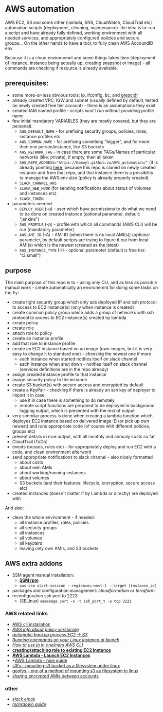 # AWS automation
AWS EC2, S3 and some other (lambda, SNS, CloudWatch, CloudTrail etc) automation scripts (deployment, cleaning, maintenance). the idea is to: run a script and have already fully defined, working environment with all needed services, and appropriately configured policies and secure groups... On the other hands to have a tool, to fully clean AWS AccoundID env.

Because it is a cloud environemnt and some things takes time (deployment of instance, instance being actually up, creating snapshot or image) - all commands are checking if resource is already available.

## prerequisites:
- some more-or-less obvious tools: ip, ifconfig, bc, and [grepcidr](http://www.pc-tools.net/unix/grepcidr/)
- already created VPC, IGW and subnet (usually defined by default, tested on newly created free tier account) - there is an assumptions they exist
- created IAM named profile - scripts won't run without providing profile name
- few initial mandatory VARIABLES (they are mostly covered, but they are personal):
  - ```AWS_DEFAULT_NAME``` - for prefixing security groups, policies, roles, instance profiles etc
  - ```AWS_COMMON_NAME``` - for prefixing something "bigger", and for more then one person/instance, like S3 buckets
  - ```AWS_NETWORK_TAG``` - in case there are some TAGs/Names of particular networks (like: private), if empty, then all taken
  - ```AWS_REPO_ADDRESS="https://kamoyl.github.io/AWS_automation/"``` (it is already pointing [here](https://kamoyl.github.io/AWS_automation/), because this repo is cloned on newly created instance and from that repo, and that instance there is a possibility to manage the AWS env also (policy is already properly created)
  - ```SLACK_CHANNEL_AWS```
  - ```SLACK_WEB_HOOK``` (for sending notifications about status of volumes and instances etc)
  - ```SLACK_TOKEN```
- parameters needed:
  - ```DEPLOY_USER``` (-u) - user which have permissions to do what we need to be done on created instance (optional parameter, default: "jenkins")
  - ```AWS_PROFILE``` (-p) - profile with which all commands (AWS CLI) will be run (mandatory parameter)
  - ```AWS_AMI_ID```  (-A) - AMI ID (when there is no local AMI(s)) (optional parameter, by default scripts are trying to figure it out from local AMI(s) which is the newest (created as the latest)
  - ```AWS_INSTANCE_TYPE``` (-I) - optional parameter (default is free tier: "t3.small")
  
## purpose

The main purpose of this repo is to - using only CLI, and as less as possible manual work - create automatically an environemnt for doing some tasks on the fly:
- create tight security group which only ads deployed IP and ssh protocol to access to EC2 instance(s) (only when instance is created)
- create common policy group which adds a group of networks with ssh protocol to access to EC2 instance(s) created by lambda
- create policy
- create role
- attach role to policy
- create an instance profile
- add that role to instance profile
- create an EC2 instance based on an image (own images, but it is very easy to change it to standard one) - choosing the newest one if more
  - each instance when started notifies itself on slack channel
  - each instance when shut down - notifies itself on slack channel (services definitions are in the repo already)
- assign created instance profile to that instance
- assign security policy to the instance 
- create S3 bucket(s) with secure access and encrypted by default
- create a KeyPair - checking if there is already an ssh key of deployer to import it in case
  - use it in case there is something to do remotely
  - remote script functions are prepared to be deployed in background logging output, which is presented with the rest of output
- very simmilar process is done when creating a lambda function which deployes EC2 instance based on delivered image ID (or pick up own newest) and runs appropriate code (of course with different policies, groups etc)
- present details in nice output, with all monthly and annualy costs so far
- CloudTrail (ToDo)
- events (busses, rules etc) - for appropriately deploy and run EC2 with a code, and clean environment afterword
- send appropriate notifications to slack channel - also nicely formatted
  - about costs
  - about own AMIs
  - about working/running instances
  - about volumes
  - S3 buckets (and their features: lifecycle, encryption, secure access etc)
- created instances (doesn't matter if by Lambda or directly) are deployed with 

And also:
- clean the whole environment - if needed:
  - all instance profiles, roles, policies
  - all security groups
  - all instances
  - all volumes
  - all keypairs
  - leaving only own AMIs, and S3 buckets
  
## AWS extra addons

- SSM agent manual installation:
  - **[SSM rpm](https://s3.eu-west-1.amazonaws.com/amazon-ssm-eu-west-1/latest/linux_amd64/amazon-ssm-agent.rpm)**
  - ```aws ssm start-session --region=eu-west-1 --target [instance_id]```
- packages and configuration management: *cloudformation* or *terraform*
- reconfiguration ssh port to 2222:
  - (SELinux) ```semanage port -a -t ssh_port_t -p tcp 2222```

### AWS related links
- [AWS cli installation](https://docs.aws.amazon.com/cli/latest/userguide/install-cliv2.html)
- *[AWS info about policy versioning](https://docs.aws.amazon.com/IAM/latest/UserGuide/reference_policies_elements_version.html)*
- *[automatic backup process EC2 -> S3](https://aws.amazon.com/blogs/startups/how-to-back-up-workloads-with-amazon-s3-ebs/)*
- *[Running commands on your Linux instance at launch](https://docs.aws.amazon.com/AWSEC2/latest/UserGuide/user-data.html)*
- *[How to use jq in oneliners AWS CLI](https://medium.com/circuitpeople/aws-cli-with-jq-and-bash-9d54e2eabaf1)*
- **[creating/attaching role to existing EC2 Instance](https://aws.amazon.com/blogs/security/new-attach-an-aws-iam-role-to-an-existing-amazon-ec2-instance-by-using-the-aws-cli/)**
- **[AWS Lambda - Launch EC2 Instances](https://medium.com/appgambit/aws-lambda-launch-ec2-instances-40d32d93fb58)**
- *[AWS Lambda - nice guide](https://stackify.com/aws-lambda-with-python-a-complete-getting-started-guide/)
- [s3fs - mounting s3 bucket as a filesystem under linux](https://github.com/s3fs-fuse/s3fs-fuse)
- [goofys - one of a method of mounting s3 as filesystem to linux](https://github.com/kahing/goofys)
- [sharing encrypted AMIs between accounts](https://aws.amazon.com/blogs/security/how-to-share-encrypted-amis-across-accounts-to-launch-encrypted-ec2-instances/)
### other
- *[slack emoji](https://www.webfx.com/tools/emoji-cheat-sheet)*
- *[markdown guide](https://www.markdownguide.org/basic-syntax)*

